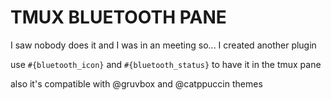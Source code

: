 # TMUX BLUETOOTH PANE

I saw nobody does it and I was in an meeting so... I created another plugin


use `#{bluetooth_icon}` and `#{bluetooth_status}` to have it in the tmux pane

also it's compatible with @gruvbox and @catppuccin themes

